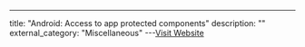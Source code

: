 ---
title: "Android: Access to app protected components"
description: ""
external_category: "Miscellaneous"
---[Visit Website](https://blog.oversecured.com/Android-Access-to-app-protected-components/)

